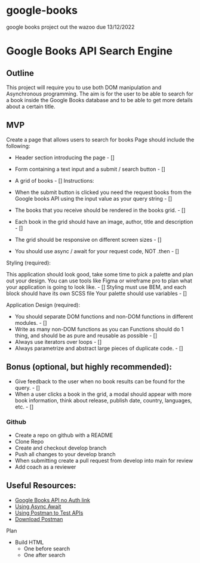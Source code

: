 # google-books
google books project out the wazoo due 13/12/2022

# Google Books API Search Engine

## Outline

This project will require you to use both DOM manipulation and Asynchronous programming.
The aim is for the user to be able to search for a book inside the Google Books database and to be able to get more details about a certain title.

## MVP

Create a page that allows users to search for books
Page should include the following:

-   Header section introducing the page - []
-   Form containing a text input and a submit / search button - []

-   A grid of books - []
    Instructions:

-   When the submit button is clicked you need the request books from the Google books API using the input value as your query string - []
-   The books that you receive should be rendered in the books grid. - []
-   Each book in the grid should have an image, author, title and description - []
-   The grid should be responsive on different screen sizes - []
-   You should use async / await for your request code, NOT .then - []

Styling (required):

This application should look good, take some time to pick a palette and plan out your design. You can use tools like Figma or wireframe pro to plan what your application is going to look like. - []
Styling must use BEM, and each block should have its own SCSS file Your palette should use variables - []

Application Design (required):

-   You should separate DOM functions and non-DOM functions in different modules. - []
-   Write as many non-DOM functions as you can Functions should do 1 thing, and should be as pure and reusable as possible - []
-   Always use iterators over loops - []
-   Always parametrize and abstract large pieces of duplicate code. - []

## Bonus (optional, but highly recommended):

-   Give feedback to the user when no book results can be found for the query. - []
-   When a user clicks a book in the grid, a modal should appear with more book information, think about release, publish date, country, languages, etc. - []

### Github

-   Create a repo on github with a README
-   Clone Repo
-   Create and checkout develop branch
-   Push all changes to your develop branch
-   When submitting create a pull request from develop into main for review
-   Add coach as a reviewer

## Useful Resources:

-   [Google Books API no Auth link](https://developers.google.com/books/docs/v1/using#WorkingVolumes)
-   [Using Async Await](https://dmitripavlutin.com/javascript-fetch-async-await/)
-   [Using Postman to Test APIs](https://www.blazemeter.com/blog/how-use-postman-test-apis)
-   [Download Postman](https://www.postman.com/downloads/)


Plan
- Build HTML
    - One before search
    - One after search